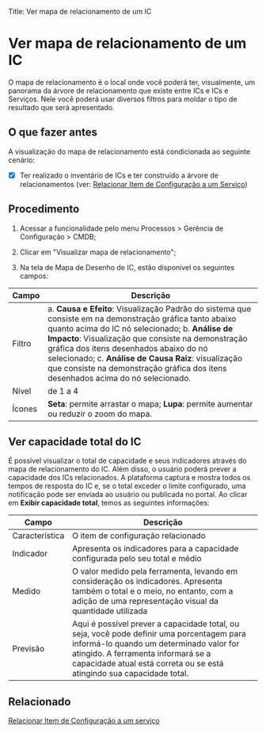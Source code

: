 Title: Ver mapa de relacionamento de um IC

# Ver mapa de relacionamento de um IC

O mapa de relacionamento é o local onde você poderá ter, visualmente, um panorama da árvore de relacionamento que existe entre ICs e ICs e Serviços. Nele você poderá usar diversos filtros para moldar o tipo de resultado que será apresentado.

## O que fazer antes

A visualização do mapa de relacionamento está condicionada ao seguinte cenário:

- [X] Ter realizado o inventário de ICs e ter construído a árvore de relacionamentos (ver: [Relacionar Item de Configuração a um Serviço][2])

## Procedimento

1. Acessar a funcionalidade pelo menu Processos > Gerência de Configuração > CMDB;

2. Clicar em "Visualizar mapa de relacionamento";

3. Na tela de Mapa de Desenho de IC, estão disponível os seguintes campos:

| Campo | Descrição |
|-------|-----------|
|Filtro| a.  **Causa e Efeito**: Visualização Padrão do sistema que consiste em na demonstração gráfica tanto abaixo quanto acima do IC nó selecionado; b. **Análise de Impacto**: Visualização que consiste na demonstração gráfica dos itens desenhados abaixo do nó selecionado;  c. **Análise de Causa Raiz**: visualização que consiste na demonstração gráfica dos itens desenhados acima do nó selecionado.|
|Nível| de 1 a 4 |
|Ícones| **Seta**: permite arrastar o mapa; **Lupa**: permite aumentar ou reduzir o zoom do mapa.

## Ver capacidade total do IC

É possível visualizar o total de capacidade e seus indicadores através do mapa de relacionamento do IC.
Além disso, o usuário poderá prever a capacidade dos ICs relacionados. A plataforma captura e mostra todos os tempos de resposta do IC e, se o total exceder o limite configurado, uma notificação pode ser enviada ao usuário ou publicada no portal. 
Ao clicar em **Exibir capacidade total**, temos as seguintes informações:

|Campo|Descrição|
|-------|-------|
|Característica|O item de configuração relacionado|
|Indicador|Apresenta os indicadores para a capacidade configurada pelo seu total e médio|
|Medido|O valor medido pela ferramenta, levando em consideração os indicadores. Apresenta também o total e o meio, no entanto, com a adição de uma representação visual da quantidade utilizada|
|Previsão|Aqui é possível prever a capacidade total, ou seja, você pode definir uma porcentagem para informá-lo quando um determinado valor for atingido. A ferramenta informará se a capacidade atual está correta ou se está atingindo sua capacidade total.|

## Relacionado

[Relacionar Item de Configuração a um serviço][1]

[1]:/pt-br/citsmart-platform-9/processes/configuration/use/create-ic-relationship.html

[2]:/pt-br/citsmart-platform-9/processes/configuration/use/create-ic-relationship.html
